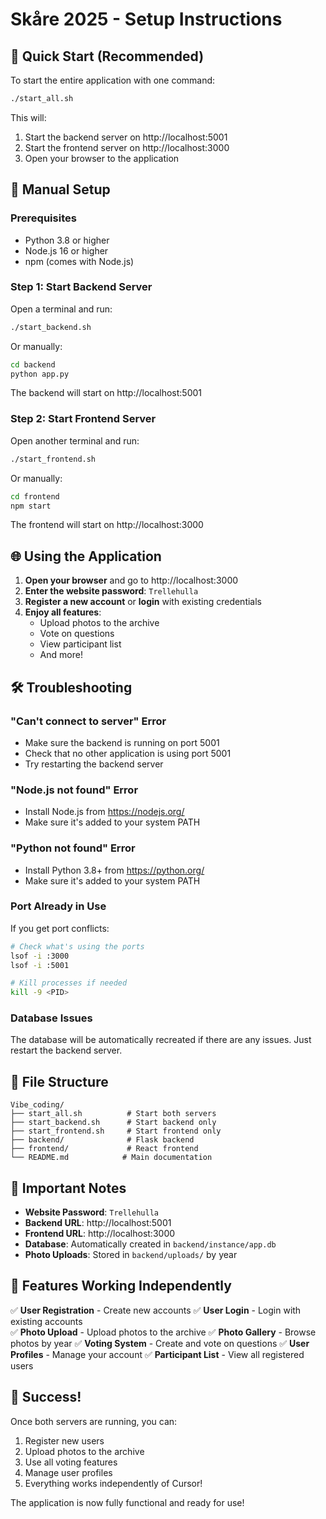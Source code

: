 # Skåre 2025 - Setup Instructions

## 🎯 Quick Start (Recommended)

To start the entire application with one command:

```bash
./start_all.sh
```

This will:
1. Start the backend server on http://localhost:5001
2. Start the frontend server on http://localhost:3000
3. Open your browser to the application

## 🔧 Manual Setup

### Prerequisites
- Python 3.8 or higher
- Node.js 16 or higher
- npm (comes with Node.js)

### Step 1: Start Backend Server

Open a terminal and run:
```bash
./start_backend.sh
```

Or manually:
```bash
cd backend
python app.py
```

The backend will start on http://localhost:5001

### Step 2: Start Frontend Server

Open another terminal and run:
```bash
./start_frontend.sh
```

Or manually:
```bash
cd frontend
npm start
```

The frontend will start on http://localhost:3000

## 🌐 Using the Application

1. **Open your browser** and go to http://localhost:3000
2. **Enter the website password**: `Trellehulla`
3. **Register a new account** or **login** with existing credentials
4. **Enjoy all features**:
   - Upload photos to the archive
   - Vote on questions
   - View participant list
   - And more!

## 🛠️ Troubleshooting

### "Can't connect to server" Error
- Make sure the backend is running on port 5001
- Check that no other application is using port 5001
- Try restarting the backend server

### "Node.js not found" Error
- Install Node.js from https://nodejs.org/
- Make sure it's added to your system PATH

### "Python not found" Error
- Install Python 3.8+ from https://python.org/
- Make sure it's added to your system PATH

### Port Already in Use
If you get port conflicts:
```bash
# Check what's using the ports
lsof -i :3000
lsof -i :5001

# Kill processes if needed
kill -9 <PID>
```

### Database Issues
The database will be automatically recreated if there are any issues. Just restart the backend server.

## 📁 File Structure

```
Vibe_coding/
├── start_all.sh          # Start both servers
├── start_backend.sh      # Start backend only
├── start_frontend.sh     # Start frontend only
├── backend/              # Flask backend
├── frontend/             # React frontend
└── README.md            # Main documentation
```

## 🔑 Important Notes

- **Website Password**: `Trellehulla`
- **Backend URL**: http://localhost:5001
- **Frontend URL**: http://localhost:3000
- **Database**: Automatically created in `backend/instance/app.db`
- **Photo Uploads**: Stored in `backend/uploads/` by year

## 🚀 Features Working Independently

✅ **User Registration** - Create new accounts
✅ **User Login** - Login with existing accounts  
✅ **Photo Upload** - Upload photos to the archive
✅ **Photo Gallery** - Browse photos by year
✅ **Voting System** - Create and vote on questions
✅ **User Profiles** - Manage your account
✅ **Participant List** - View all registered users

## 🎉 Success!

Once both servers are running, you can:
1. Register new users
2. Upload photos to the archive
3. Use all voting features
4. Manage user profiles
5. Everything works independently of Cursor!

The application is now fully functional and ready for use!
